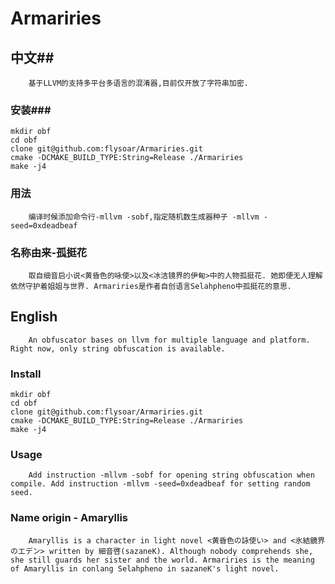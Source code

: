Armariries
================================
## 中文##
        基于LLVM的支持多平台多语言的混淆器,目前仅开放了字符串加密.
### 安装###
```shell
mkdir obf
cd obf
clone git@github.com:flysoar/Armariries.git
cmake -DCMAKE_BUILD_TYPE:String=Release ./Armariries
make -j4
```
### 用法

        编译时候添加命令行-mllvm -sobf,指定随机数生成器种子 -mllvm -seed=0xdeadbeaf
### 名称由来-孤挺花

        取自细音启小说<黄昏色的咏使>以及<冰洁镜界的伊甸>中的人物孤挺花. 她即便无人理解依然守护着姐姐与世界. Armariries是作者自创语言Selahpheno中孤挺花的意思.

## English
        An obfuscator bases on llvm for multiple language and platform. Right now, only string obfuscation is available.
### Install
```shell
mkdir obf
cd obf
clone git@github.com:flysoar/Armariries.git
cmake -DCMAKE_BUILD_TYPE:String=Release ./Armariries
make -j4
```
### Usage
        Add instruction -mllvm -sobf for opening string obfuscation when compile. Add instruction -mllvm -seed=0xdeadbeaf for setting random seed.
### Name origin - Amaryllis
        Amaryllis is a character in light novel <黄昏色の詠使い> and <氷結鏡界のエデン> written by 細音啓(sazaneK). Although nobody comprehends she, she still guards her sister and the world. Armariries is the meaning of Amaryllis in conlang Selahpheno in sazaneK's light novel.